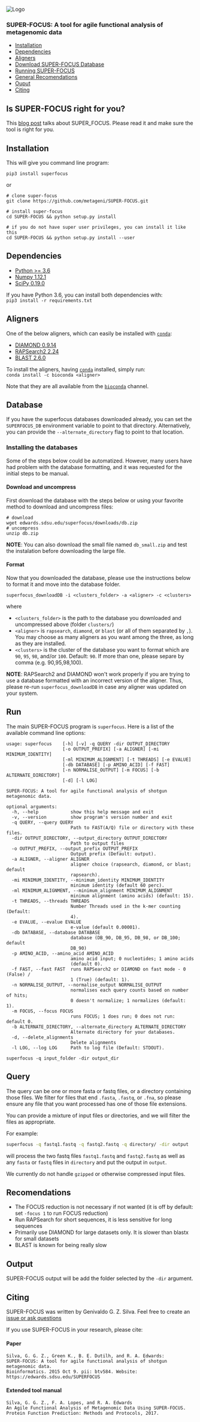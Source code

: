 ![](logo/superfocus_logo_small.png "Logo")

### SUPER-FOCUS: A tool for agile functional analysis of metagenomic data
* [Installation](#installation)
* [Dependencies](#dependencies)
* [Aligners](#aligners)
* [Download SUPER-FOCUS Database](#database)
* [Running SUPER-FOCUS](#run)
* [General Recomendations](#recomendations)
* [Ouput](#output)
* [Citing](#citing)

## Is SUPER-FOCUS right for you?
This [blog post](https://onestopdataanalysis.com/metagenome-functional-profile/) talks about SUPER_FOCUS. Please read it and make sure the tool is right for you.

## Installation
This will give you command line program:

	pip3 install superfocus

or

	# clone super-focus
	git clone https://github.com/metageni/SUPER-FOCUS.git

	# install super-focus
	cd SUPER-FOCUS && python setup.py install

	# if you do not have super user privileges, you can install it like this
	cd SUPER-FOCUS && python setup.py install --user


## Dependencies
- [Python >= 3.6](http://www.python.org/download)
- [Numpy 1.12.1](https://github.com/numpy/numpy)
- [SciPy 0.19.0](https://github.com/scipy/scipy)  

If you have Python 3.6, you can install both dependencies with:  
`pip3 install -r requirements.txt`

## Aligners
One of the below aligners, which can easily be installed with [`conda`](https://conda.io/docs/):
- [DIAMOND 0.9.14](http://ab.inf.uni-tuebingen.de/software/diamond)
- [RAPSearch2 2.24](http://rapsearch2.sourceforge.net)
- [BLAST 2.6.0](https://blast.ncbi.nlm.nih.gov/Blast.cgi?CMD=Web&PAGE_TYPE=BlastDocs&DOC_TYPE=Download)

To install the aligners, having [`conda`](https://conda.io/docs/installation.html) installed, simply run:  
 `conda install -c bioconda <aligner>`

 Note that they are all available from the [`bioconda`](https://bioconda.github.io/) channel.

## Database

If you have the superfocus databases downloaded already, you can set the `SUPERFOCUS_DB` environment variable to point
to that directory. Alternatively, you can provide the `--alternate_directory` flag to point to that location.

### Installing the databases

Some of the steps below could be automatized. However, many users have had problem with the database formatting, and it was requested for the initial steps to be manual.

#### Download and uncompress
First download the database with the steps below or using your favorite method to download and uncompress files:
```
# download
wget edwards.sdsu.edu/superfocus/downloads/db.zip
# uncompress
unzip db.zip
```
**NOTE**: You can also download the small file named `db_small.zip` and test the instalation before downloading the large file.

#### Format
Now that you downloaded the database, please use the instructions below to format it and move into the database folder.
```
superfocus_downloadDB -i <clusters_folder> -a <aligner> -c <clusters>
```
where
- `<clusters_folder>` is the path to the database you downloaded and uncompressed above (folder `clusters/`)
- `<aligner>` is `rapsearch`, `diamond`, or `blast` (or all of them separated by `,`). You
may choose as many aligners as you want among the three, as long as they are
installed.
- `<clusters>` is the cluster of the database you want to format which are `90`, `95`, `98`, and/or `100`. Default: `90`. If more than one, please separe by comma (e.g. 90,95,98,100).

**NOTE**: RAPSearch2 and DIAMOND won't work properly if you are trying to use a
database formatted with an incorrect version of the aligner. Thus, please
re-run `superfocus_downloadDB` in case any aligner was updated on your
system.


## Run
The main SUPER-FOCUS program is `superfocus`. Here is a list of the
available command line options:

    usage: superfocus    [-h] [-v] -q QUERY -dir OUTPUT_DIRECTORY
                         [-o OUTPUT_PREFIX] [-a ALIGNER] [-mi MINIMUM_IDENTITY]
                         [-ml MINIMUM_ALIGNMENT] [-t THREADS] [-e EVALUE]
                         [-db DATABASE] [-p AMINO_ACID] [-f FAST]
                         [-n NORMALISE_OUTPUT] [-m FOCUS] [-b ALTERNATE_DIRECTORY]
                         [-d] [-l LOG]

    SUPER-FOCUS: A tool for agile functional analysis of shotgun metagenomic data.

    optional arguments:
      -h, --help            show this help message and exit
      -v, --version         show program's version number and exit
      -q QUERY, --query QUERY
                            Path to FAST(A/Q) file or directory with these files.
      -dir OUTPUT_DIRECTORY, --output_directory OUTPUT_DIRECTORY
                            Path to output files
      -o OUTPUT_PREFIX, --output_prefix OUTPUT_PREFIX
                            Output prefix (Default: output).
      -a ALIGNER, --aligner ALIGNER
                            aligner choice (rapsearch, diamond, or blast; default
                            rapsearch).
      -mi MINIMUM_IDENTITY, --minimum_identity MINIMUM_IDENTITY
                            minimum identity (default 60 perc).
      -ml MINIMUM_ALIGNMENT, --minimum_alignment MINIMUM_ALIGNMENT
                            minimum alignment (amino acids) (default: 15).
      -t THREADS, --threads THREADS
                            Number Threads used in the k-mer counting (Default:
                            4).
      -e EVALUE, --evalue EVALUE
                            e-value (default 0.00001).
      -db DATABASE, --database DATABASE
                            database (DB_90, DB_95, DB_98, or DB_100; default
                            DB_90)
      -p AMINO_ACID, --amino_acid AMINO_ACID
                            amino acid input; 0 nucleotides; 1 amino acids
                            (default 0).
      -f FAST, --fast FAST  runs RAPSearch2 or DIAMOND on fast mode - 0 (False) /
                            1 (True) (default: 1).
      -n NORMALISE_OUTPUT, --normalise_output NORMALISE_OUTPUT
                            normalises each query counts based on number of hits;
                            0 doesn't normalize; 1 normalizes (default: 1).
      -m FOCUS, --focus FOCUS
                            runs FOCUS; 1 does run; 0 does not run: default 0.
      -b ALTERNATE_DIRECTORY, --alternate_directory ALTERNATE_DIRECTORY
                            Alternate directory for your databases.
      -d, --delete_alignments
                            Delete alignments
      -l LOG, --log LOG     Path to log file (Default: STDOUT).

    superfocus -q input_folder -dir output_dir

## Query

The query can be one or more fasta or fastq files, or a directory containing those files. We filter for
files that end `.fasta`, `.fastq`, or `.fna`, so please ensure any file that you want processed has one
of those file extensions.

You can provide a mixture of input files or directories, and we will filter the files as appropriate.

For example:

```bash
superfocus -q fastq1.fastq -q fastq2.fastq -q directory/ -dir output
```

will process the two fastq files `fastq1.fastq` and `fastq2.fastq` as well as any `fasta` or `fastq` files in `directory`
and put the output in `output`.

We currently do not handle `gzipped` or otherwise compressed input files.

## Recomendations
- The FOCUS reduction is not necessary if not wanted (it is off by default: set `-focus 1` to run FOCUS reduction)
- Run RAPSearch for short sequences, it is less sensitive for long sequences
- Primarily use DIAMOND for large datasets only. It is slower than blastx for small datasets
- BLAST is known for being really slow

## Output
SUPER-FOCUS output will be add the folder selected by the `-dir` argument.

## Citing
SUPER-FOCUS was written by Genivaldo G. Z. Silva. Feel free to create an [issue or ask questions](https://github.com/metageni/SUPER-FOCUS/issues)

If you use SUPER-FOCUS in your research, please cite:

#### Paper

    Silva, G. G. Z., Green K., B. E. Dutilh, and R. A. Edwards:
    SUPER-FOCUS: A tool for agile functional analysis of shotgun metagenomic data.
	Bioinformatics. 2015 Oct 9. pii: btv584. Website: https://edwards.sdsu.edu/SUPERFOCUS

#### Extended tool manual
    Silva, G. G. Z., F. A. Lopes, and R. A. Edwards
    An Agile Functional Analysis of Metagenomic Data Using SUPER-FOCUS.
	Protein Function Prediction: Methods and Protocols, 2017.

